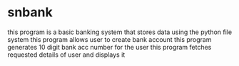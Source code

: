 # snbank
this program is a basic banking system that stores data using the python file system
this program allows user to create bank account
this program generates 10 digit bank acc number for the user
this program fetches requested details of user and displays it
